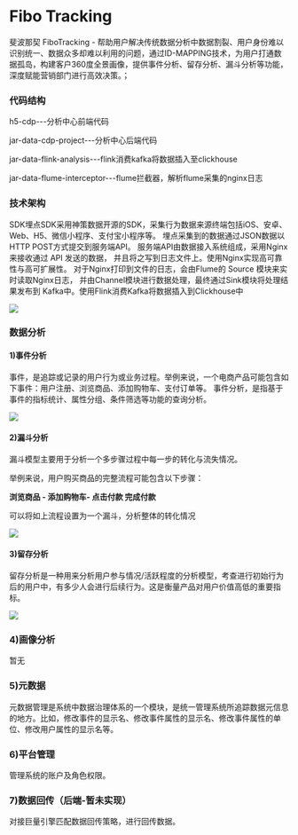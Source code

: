 # Fibo Tracking
斐波那契
FiboTracking - 帮助用户解决传统数据分析中数据割裂、用户身份难以识别统一、数据众多却难以利用的问题，通过ID-MAPPING技术，为用户打通数据孤岛，构建客户360度全景画像，提供事件分析、留存分析、漏斗分析等功能，深度赋能营销部门进行高效决策。；


### 代码结构
h5-cdp---分析中心前端代码

jar-data-cdp-project---分析中心后端代码

jar-data-flink-analysis---flink消费kafka将数据插入至clickhouse

jar-data-flume-interceptor---flume拦截器，解析flume采集的nginx日志

### 技术架构

SDK埋点SDK采用神策数据开源的SDK，采集行为数据来源终端包括iOS、安卓、Web、H5、微信小程序、支付宝小程序等。
埋点采集到的数据通过JSON数据以HTTP POST方式提交到服务端API。
服务端API由数据接入系统组成，采用Nginx来接收通过 API 发送的数据，
并且将之写到日志文件上。使用Nginx实现高可靠性与高可扩展性。 
对于Nginx打印到文件的日志，会由Flume的 Source 模块来实时读取Nginx日志，
并由Channel模块进行数据处理，最终通过Sink模块将处理结果发布到 Kafka中。使用Flink消费Kafka将数据插入到Clickhouse中

<img src="https://raw.iqiq.io/FiboAI/FiboTracking/main/image/server.png">

### 数据分析


#### 1)事件分析

事件，是追踪或记录的用户行为或业务过程。举例来说，一个电商产品可能包含如下事件：用户注册、浏览商品、添加购物车、支付订单等。
事件分析，是指基于事件的指标统计、属性分组、条件筛选等功能的查询分析。

<img src="https://raw.iqiq.io/FiboAI/FiboTracking/main/image/event.png">

#### 2)漏斗分析

漏斗模型主要用于分析一个多步骤过程中每一步的转化与流失情况。

举例来说，用户购买商品的完整流程可能包含以下步骤：

<b>浏览商品 - 添加购物车- 点击付款 完成付款</b>

可以将如上流程设置为一个漏斗，分析整体的转化情况

<img src="https://raw.iqiq.io/FiboAI/FiboTracking/main/image/funnel.png">


#### 3)留存分析

留存分析是一种用来分析用户参与情况/活跃程度的分析模型，考查进行初始行为后的用户中，有多少人会进行后续行为。这是衡量产品对用户价值高低的重要指标。

<img src="https://raw.iqiq.io/FiboAI/FiboTracking/main/image/Keep.png">

### 4)画像分析

暂无

### 5)元数据

元数据管理是系统中数据治理体系的一个模块，是统一管理系统所追踪数据元信息的地方。比如，修改事件的显示名、修改事件属性的显示名、修改事件属性的单位、修改用户属性的显示名等。

### 6)平台管理

管理系统的账户及角色权限。

### 7)数据回传（后端-暂未实现）

对接巨量引擎匹配数据回传策略，进行回传数据。
